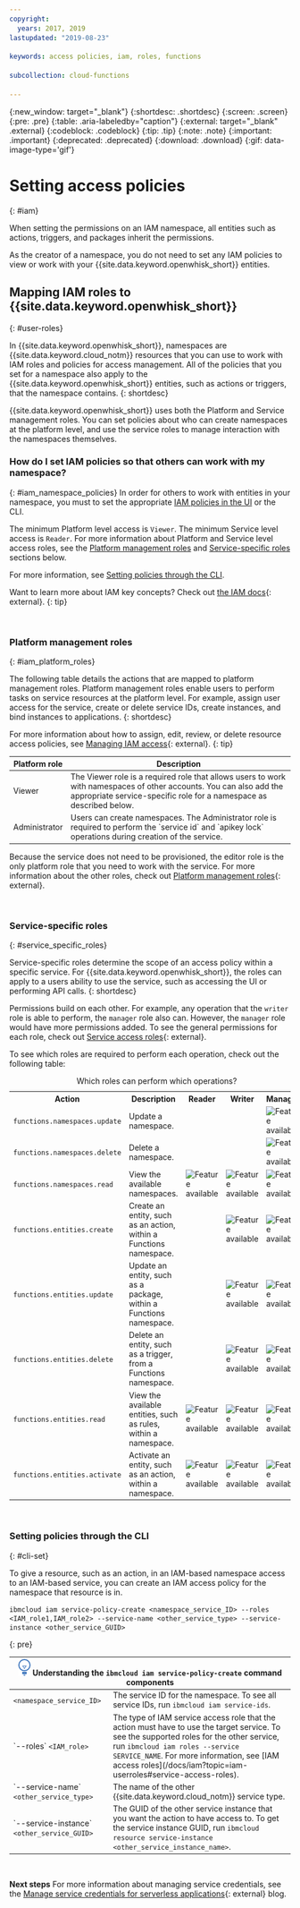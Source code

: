 ```yaml
---
copyright:
  years: 2017, 2019
lastupdated: "2019-08-23"

keywords: access policies, iam, roles, functions

subcollection: cloud-functions

---
```


{:new_window: target="_blank"}
{:shortdesc: .shortdesc}
{:screen: .screen}
{:pre: .pre}
{:table: .aria-labeledby="caption"}
{:external: target="_blank" .external}
{:codeblock: .codeblock}
{:tip: .tip}
{:note: .note}
{:important: .important}
{:deprecated: .deprecated}
{:download: .download}
{:gif: data-image-type='gif'}



# Setting access policies
{: #iam}

When setting the permissions on an IAM namespace, all entities such as actions, triggers, and packages inherit the permissions.

As the creator of a namespace, you do not need to set any IAM policies to view or work with your {{site.data.keyword.openwhisk_short}} entities.

## Mapping IAM roles to {{site.data.keyword.openwhisk_short}}
{: #user-roles}

In {{site.data.keyword.openwhisk_short}}, namespaces are {{site.data.keyword.cloud_notm}} resources that you can use to work with IAM roles and policies for access management. All of the policies that you set for a namespace also apply to the {{site.data.keyword.openwhisk_short}} entities, such as actions or triggers, that the namespace contains.
{: shortdesc}

{{site.data.keyword.openwhisk_short}} uses both the Platform and Service management roles. You can set policies about who can create namespaces at the platform level, and use the service roles to manage interaction with the namespaces themselves.

### How do I set IAM policies so that others can work with my namespace?
{: #iam_namespace_policies}
In order for others to work with entities in your namespace, you must to set the appropriate [IAM policies in the UI](https://cloud.ibm.com/iam/overview) or the CLI. 

The minimum Platform level access is `Viewer`. The minimum Service level access is `Reader`. For more information about Platform and Service level access roles, see the [Platform management roles](#iam_platform_roles) and [Service-specific roles](#service_specific_roles) sections below.

For more information, see [Setting policies through the CLI](#cli-set).

Want to learn more about IAM key concepts? Check out [the IAM docs](/docs/iam?topic=iam-iamoverview#iamconcepts){: external}.
{: tip}

</br>

### Platform management roles
{: #iam_platform_roles}

The following table details the actions that are mapped to platform management roles. Platform management roles enable users to perform tasks on service resources at the platform level. For example, assign user access for the service, create or delete service IDs, create instances, and bind instances to applications.
{: shortdesc}

For more information about how to assign, edit, review, or delete resource access policies, see [Managing IAM access](/docs/iam?topic=iam-iammanidaccser#iammanidaccser){: external}.
{: tip}

<table>
  <thead>
    <tr>
      <th>Platform role</th>
      <th>Description</th>
    </tr>
  </thead>
  <tbody>
    <tr>
      <td>Viewer</td>
      <td>The Viewer role is a required role that allows users to work with namespaces of other accounts. You can also add the appropriate service-specific role for a namespace as described below.</td>
    </tr>
    <tr>
      <td>Administrator</td>
      <td>Users can create namespaces. The Administrator role is required to perform the `service id` and `apikey lock` operations during creation of the service.</td>
    </tr>
  </tbody>
</table>

Because the service does not need to be provisioned, the editor role is the only platform role that you need to work with the service. For more information about the other roles, check out [Platform management roles](/docs/iam?topic=iam-userroles){: external}.

</br>

### Service-specific roles
{: #service_specific_roles}

Service-specific roles determine the scope of an access policy within a specific service. For {{site.data.keyword.openwhisk_short}}, the roles can apply to a users ability to use the service, such as accessing the UI or performing API calls.
{: shortdesc}

Permissions build on each other. For example, any operation that the `writer` role is able to perform, the `manager` role also can. However, the `manager` role would have more permissions added. To see the general permissions for each role, check out [Service access roles](/docs/iam?topic=iam-userroles){: external}.

To see which roles are required to perform each operation, check out the following table:

<table><caption>Which roles can perform which operations?</caption>
  <tr>
    <th style="width:150px">Action</th>
    <th style="width:2500px">Description</th>
    <th style="width:50px">Reader</th>
    <th style="width:50px">Writer</th>
    <th style="width:50px">Manager</th>
  </tr>
  <tr>
    <td><code>functions.namespaces.update</code></td>
    <td>Update a namespace.</td>
    <td></td>
    <td></td>
    <td><img src="images/confirm.png" width="32" alt="Feature available" style="width:32px;" /></td>
  </tr>
  <tr>
    <td><code>functions.namespaces.delete</code></td>
    <td>Delete a namespace.</td>
    <td></td>
    <td></td>
    <td><img src="images/confirm.png" width="32" alt="Feature available" style="width:32px;" /></td>
  </tr>
  <tr>
    <td><code>functions.namespaces.read</code></td>
    <td>View the available namespaces.</td>
    <td><img src="images/confirm.png" width="32" alt="Feature available" style="width:32px;" /></td>
    <td><img src="images/confirm.png" width="32" alt="Feature available" style="width:32px;" /></td>
    <td><img src="images/confirm.png" width="32" alt="Feature available" style="width:32px;" /></td>
  </tr>
  <tr>
    <td><code>functions.entities.create</code></td>
    <td>Create an entity, such as an action, within a Functions namespace.</td>
    <td> </td>
    <td><img src="images/confirm.png" width="32" alt="Feature available" style="width:32px;" /></td>
    <td><img src="images/confirm.png" width="32" alt="Feature available" style="width:32px;" /></td>
  </tr>
  <tr>
    <td><code>functions.entities.update</code></td>
    <td>Update an entity, such as a package, within a Functions namespace.</td>
    <td> </td>
    <td><img src="images/confirm.png" width="32" alt="Feature available" style="width:32px;" /></td>
    <td><img src="images/confirm.png" width="32" alt="Feature available" style="width:32px;" /></td>
  </tr>
  <tr>
    <td><code>functions.entities.delete</code></td>
    <td>Delete an entity, such as a trigger, from a Functions namespace.</td>
    <td> </td>
    <td><img src="images/confirm.png" width="32" alt="Feature available" style="width:32px;" /></td>
    <td><img src="images/confirm.png" width="32" alt="Feature available" style="width:32px;" /></td>
  </tr>
  <tr>
    <td><code>functions.entities.read</code></td>
    <td>View the available entities, such as rules, within a namespace.</td>
    <td><img src="images/confirm.png" width="32" alt="Feature available" style="width:32px;" /></td>
    <td><img src="images/confirm.png" width="32" alt="Feature available" style="width:32px;" /></td>
    <td><img src="images/confirm.png" width="32" alt="Feature available" style="width:32px;" /></td>
  </tr>
  <tr>
    <td><code>functions.entities.activate</code></td>
    <td>Activate an entity, such as an action, within a namespace.</td>
    <td><img src="images/confirm.png" width="32" alt="Feature available" style="width:32px;" /></td>
    <td><img src="images/confirm.png" width="32" alt="Feature available" style="width:32px;" /></td>
    <td><img src="images/confirm.png" width="32" alt="Feature available" style="width:32px;" /></td>
  </tr>
</table>

</br>

### Setting policies through the CLI
{: #cli-set}

To give a resource, such as an action, in an IAM-based namespace access to an IAM-based service, you can create an IAM access policy for the namespace that resource is in.

```
ibmcloud iam service-policy-create <namespace_service_ID> --roles <IAM_role1,IAM_role2> --service-name <other_service_type> --service-instance <other_service_GUID>
```
{: pre}

<table>
  <thead>
    <th colspan=2><img src="images/idea.png" alt="Idea icon"/> Understanding the <code>ibmcloud iam service-policy-create</code> command components</th>
  </thead>
  <tbody>
    <tr>
      <td><code>&lt;namespace_service_ID&gt;</code></td>
      <td>The service ID for the namespace. To see all service IDs, run <code>ibmcloud iam service-ids</code>.</td>
    </tr>
    <tr>
      <td>`--roles` <code>&lt;IAM_role&gt;</code></td>
      <td>The type of IAM service access role that the action must have to use the target service. To see the supported roles for the other service, run <code>ibmcloud iam roles --service SERVICE_NAME</code>. For more information, see [IAM access roles](/docs/iam?topic=iam-userroles#service-access-roles).</td>
    </tr>
    <tr>
      <td>`--service-name` <code>&lt;other_service_type&gt;</code></td>
      <td>The name of the other {{site.data.keyword.cloud_notm}} service type.</td>
    </tr>
    <tr>
      <td>`--service-instance` <code>&lt;other_service_GUID&gt;</code></td>
      <td>The GUID of the other service instance that you want the action to have access to. To get the service instance GUID, run <code>ibmcloud resource service-instance &lt;other_service_instance_name&gt;</code>.</td>
    </tr>
  </tbody>
</table>

</br>

**Next steps**
For more information about managing service credentials, see the [Manage service credentials for serverless applications](https://developer.ibm.com/tutorials/accessing-iam-based-services-from-ibm-cloud-functions/){: external} blog.



